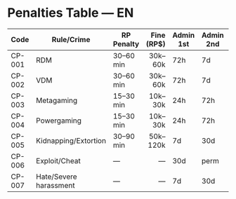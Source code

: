 # Penalties Table — EN
| Code | Rule/Crime | RP Penalty | Fine (RP$) | Admin 1st | Admin 2nd | Admin 3rd | Admin 4th |
|---|---|---|---:|---|---|---|---|
| CP-001 | RDM | 30–60 min | 30k–60k | 72h | 7d | 30d | perm |
| CP-002 | VDM | 30–60 min | 30k–60k | 72h | 7d | 30d | perm |
| CP-003 | Metagaming | 15–30 min | 10k–30k | 24h | 72h | 7d | 30d |
| CP-004 | Powergaming | 15–30 min | 10k–30k | 24h | 72h | 7d | 30d |
| CP-005 | Kidnapping/Extortion | 30–90 min | 50k–120k | 7d | 30d | perm | — |
| CP-006 | Exploit/Cheat | — | — | 30d | perm | — | — |
| CP-007 | Hate/Severe harassment | — | — | 7d | 30d | perm | — |
